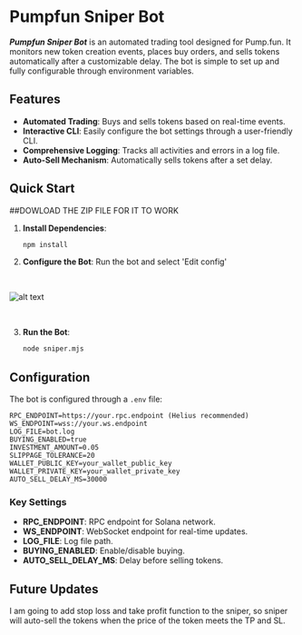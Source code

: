 

# Pumpfun Sniper Bot

***Pumpfun Sniper Bot*** is an automated trading tool designed for Pump.fun. It monitors new token creation events, places buy orders, and sells tokens automatically after a customizable delay. The bot is simple to set up and fully configurable through environment variables.


## Features

- **Automated Trading**: Buys and sells tokens based on real-time events.
- **Interactive CLI**: Easily configure the bot settings through a user-friendly CLI.
- **Comprehensive Logging**: Tracks all activities and errors in a log file.
- **Auto-Sell Mechanism**: Automatically sells tokens after a set delay.

## Quick Start

##DOWLOAD THE ZIP FILE FOR IT TO WORK 

1. **Install Dependencies**:
   ```bash
   npm install
   ```

2. **Configure the Bot**: Run the bot and select 'Edit config'

<br>

![alt text](https://i.imgur.com/pb6TAQ0.png)

<br>

3. **Run the Bot**:
   ```bash
   node sniper.mjs
   ```

## Configuration

The bot is configured through a `.env` file:

```plaintext
RPC_ENDPOINT=https://your.rpc.endpoint (Helius recommended)
WS_ENDPOINT=wss://your.ws.endpoint
LOG_FILE=bot.log
BUYING_ENABLED=true
INVESTMENT_AMOUNT=0.05
SLIPPAGE_TOLERANCE=20
WALLET_PUBLIC_KEY=your_wallet_public_key
WALLET_PRIVATE_KEY=your_wallet_private_key
AUTO_SELL_DELAY_MS=30000
```

### Key Settings

- **RPC_ENDPOINT**: RPC endpoint for Solana network.
- **WS_ENDPOINT**: WebSocket endpoint for real-time updates.
- **LOG_FILE**: Log file path.
- **BUYING_ENABLED**: Enable/disable buying.
- **AUTO_SELL_DELAY_MS**: Delay before selling tokens.

## Future Updates

I am going to add stop loss and take profit function to the sniper, so sniper will auto-sell the tokens when the price of the token meets the TP and SL.



